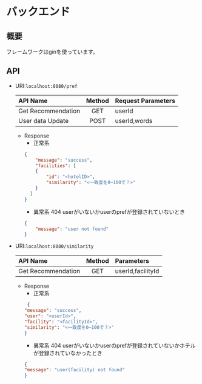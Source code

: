 # バックエンド
## 概要

フレームワークはginを使っています。




## API

- URI:``localhost:8080/pref`` 

    |API Name|Method|Request Parameters|
    |:---|:---:|:---|
    |Get Recommendation|GET|userId|
    |User data Update|POST|userId,words|

    - Response
        - 正常系
        ```json
        {
            "message": "success",
            "facilities": [
            {
                "id": "<hotelID>",
                "similarity": "<一致度を0~100で？>"
            }
          ]
        }
        ```
        - 異常系 404 userがいないかuserのprefが登録されていないとき
        ```json
        {
            "message": "user not found"
        }
        ```

- URI:``localhost:8080/similarity`` 

    |API Name|Method|Parameters|
    |:---|:---:|:---|
    |Get Recommendation|GET|userId,facilityId|
    - Response
        - 正常系
        ```json
         {
        "message": "success",
        "user": "<userId>",
        "facility": "<facilityId>",
        "similarity": "<一致度を0~100で？>"
        }
        ```
        - 異常系 404 userがいないかuserのprefが登録されていないかホテルが登録されていなかったとき
        ```json
        {
        "message": "user(facility) not found"
        }
        ```
